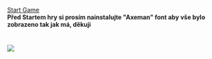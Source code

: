<a href="https://krabicecerealii.github.io/spaceshooter/">Start Game</a><br>
<b>Před Startem hry si prosím nainstalujte "Axeman" font aby vše bylo zobrazeno tak jak má, děkuji</b>
# <img src="https://media1.giphy.com/media/KKSaMHBKPwMP5UgGwR/giphy.gif?cid=ecf05e47hld4r94zqgcfl9c668wpozm7rasje8fjtj9en537&rid=giphy.gif&ct=g">
